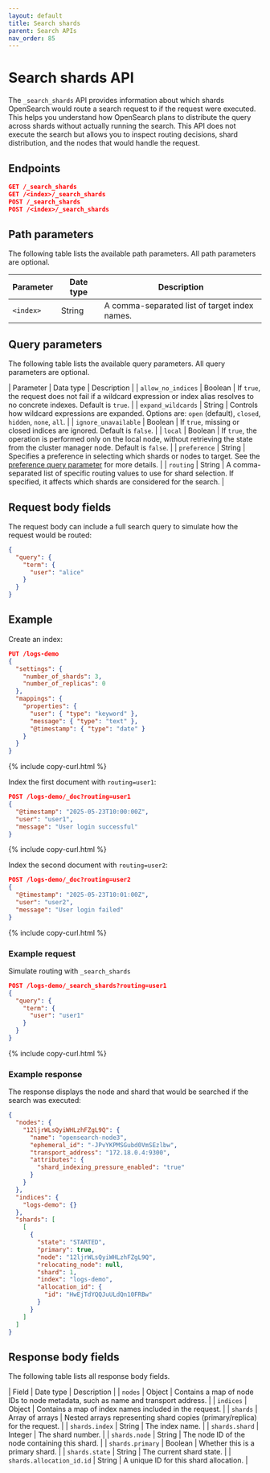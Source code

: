 ```yaml
---
layout: default
title: Search shards
parent: Search APIs
nav_order: 85
---
```


# Search shards API

The `_search_shards` API provides information about which shards OpenSearch would route a search request to if the request were executed. This helps you understand how OpenSearch plans to distribute the query across shards without actually running the search. This API does not execute the search but allows you to inspect routing decisions, shard distribution, and the nodes that would handle the request. 

## Endpoints

```json
GET /_search_shards
GET /<index>/_search_shards
POST /_search_shards
POST /<index>/_search_shards
```

## Path parameters

The following table lists the available path parameters. All path parameters are optional.

| Parameter | Date type   | Description                                            |
| --------- | ------ | ------------------------------------------------------ |
| `<index>` | String | A comma-separated list of target index names. |

## Query parameters

The following table lists the available query parameters. All query parameters are optional.

| Parameter | Data type | Description |
| `allow_no_indices` | Boolean | If `true`, the request does not fail if a wildcard expression or index alias resolves to no concrete indexes. Default is `true`. |
| `expand_wildcards` | String | Controls how wildcard expressions are expanded. Options are: `open` (default), `closed`, `hidden`, `none`, `all`. |
| `ignore_unavailable` | Boolean | If `true`, missing or closed indices are ignored. Default is `false`. |
| `local` | Boolean | If `true`, the operation is performed only on the local node, without retrieving the state from the cluster manager node. Default is `false`. |
| `preference` | String | Specifies a preference in selecting which shards or nodes to target. See the [preference query parameter]({{site.url}}{{site.baseurl}}/api-reference/search-apis/search/#the-preference-query-parameter) for more details. |
| `routing` | String | A comma-separated list of specific routing values to use for shard selection. If specified, it affects which shards are considered for the search. |


## Request body fields

The request body can include a full search query to simulate how the request would be routed:

```json
{
  "query": {
    "term": {
      "user": "alice"
    }
  }
}
```

## Example

Create an index:

```json
PUT /logs-demo
{
  "settings": {
    "number_of_shards": 3,
    "number_of_replicas": 0
  },
  "mappings": {
    "properties": {
      "user": { "type": "keyword" },
      "message": { "type": "text" },
      "@timestamp": { "type": "date" }
    }
  }
}
```
{% include copy-curl.html %}

Index the first document with `routing=user1`:

```json
POST /logs-demo/_doc?routing=user1
{
  "@timestamp": "2025-05-23T10:00:00Z",
  "user": "user1",
  "message": "User login successful"
}
```
{% include copy-curl.html %}

Index the second document with `routing=user2`:

```json
POST /logs-demo/_doc?routing=user2
{
  "@timestamp": "2025-05-23T10:01:00Z",
  "user": "user2",
  "message": "User login failed"
}
```
{% include copy-curl.html %}

### Example request

Simulate routing with `_search_shards`

```json
POST /logs-demo/_search_shards?routing=user1
{
  "query": {
    "term": {
      "user": "user1"
    }
  }
}
```
{% include copy-curl.html %}


### Example response

The response displays the node and shard that would be searched if the search was executed:

```json
{
  "nodes": {
    "12ljrWLsQyiWHLzhFZgL9Q": {
      "name": "opensearch-node3",
      "ephemeral_id": "-JPvYKPMSGubd0VmSEzlbw",
      "transport_address": "172.18.0.4:9300",
      "attributes": {
        "shard_indexing_pressure_enabled": "true"
      }
    }
  },
  "indices": {
    "logs-demo": {}
  },
  "shards": [
    [
      {
        "state": "STARTED",
        "primary": true,
        "node": "12ljrWLsQyiWHLzhFZgL9Q",
        "relocating_node": null,
        "shard": 1,
        "index": "logs-demo",
        "allocation_id": {
          "id": "HwEjTdYQQJuULdQn10FRBw"
        }
      }
    ]
  ]
}
```

## Response body fields

The following table lists all response body fields.

| Field | Date type | Description |
| `nodes` | Object | Contains a map of node IDs to node metadata, such as name and transport address.  |
| `indices` | Object | Contains a map of index names included in the request. |
| `shards` | Array of arrays | Nested arrays representing shard copies (primary/replica) for the request. |
| `shards.index` | String | The index name. |
| `shards.shard` | Integer | The shard number. |
| `shards.node`  | String | The node ID of the node containing this shard. |
| `shards.primary` | Boolean | Whether this is a primary shard. |
| `shards.state` | String | The current shard state. |
| `shards.allocation_id.id` | String | A unique ID for this shard allocation. |
